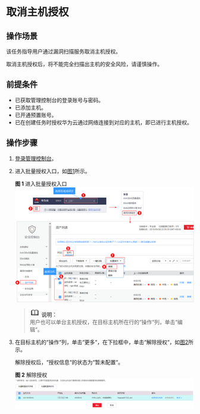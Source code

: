 # 取消主机授权<a name="vss_01_0075"></a>

## 操作场景<a name="section71662048111217"></a>

该任务指导用户通过漏洞扫描服务取消主机授权。

取消主机授权后，将不能完全扫描出主机的安全风险，请谨慎操作。

## 前提条件<a name="section32821257101216"></a>

-   已获取管理控制台的登录账号与密码。
-   已添加主机。
-   已开通预置账号。
-   已在创建任务时授权华为云通过网络连接到对应的主机，即已进行主机授权。

## 操作步骤<a name="section138591227115716"></a>

1.  [登录管理控制台](https://console.huaweicloud.com/)。
2.  进入批量授权入口，如[图1](#vss_01_0072_fig1441123313521)所示。

    **图 1**  进入批量授权入口<a name="vss_01_0072_fig1441123313521"></a>  
    ![](figures/进入批量授权入口.png "进入批量授权入口")

    >![](public_sys-resources/icon-note.gif) **说明：**   
    >用户也可以单台主机授权，在目标主机所在行的“操作“列，单击“编辑“。  

3.  在目标主机的“操作“列，单击“更多“，在下拉框中，单击“解除授权“，如[图2](#fig1098202810557)所示。

    解除授权后，“授权信息“的状态为“暂未配置“。

    **图 2**  解除授权<a name="fig1098202810557"></a>  
    ![](figures/解除授权.png "解除授权")


